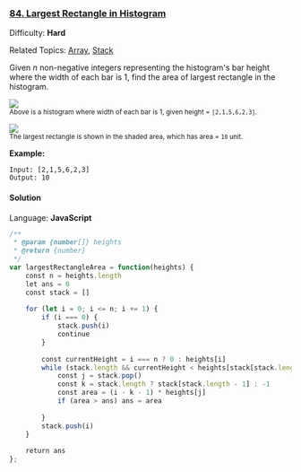 ### [84\. Largest Rectangle in Histogram](https://leetcode.com/problems/largest-rectangle-in-histogram/)

Difficulty: **Hard**  

Related Topics: [Array](https://leetcode.com/tag/array/), [Stack](https://leetcode.com/tag/stack/)


Given _n_ non-negative integers representing the histogram's bar height where the width of each bar is 1, find the area of largest rectangle in the histogram.

![](https://assets.leetcode.com/uploads/2018/10/12/histogram.png)  
<small style="display: inline;">Above is a histogram where width of each bar is 1, given height = `[2,1,5,6,2,3]`.</small>

![](https://assets.leetcode.com/uploads/2018/10/12/histogram_area.png)  
<small style="display: inline;">The largest rectangle is shown in the shaded area, which has area = `10` unit.</small>

**Example:**

```
Input: [2,1,5,6,2,3]
Output: 10
```


#### Solution

Language: **JavaScript**

```javascript
/**
 * @param {number[]} heights
 * @return {number}
 */
var largestRectangleArea = function(heights) {
    const n = heights.length
    let ans = 0
    const stack = []
    
    for (let i = 0; i <= n; i += 1) {
        if (i === 0) {
            stack.push(i)
            continue
        }
        
        const currentHeight = i === n ? 0 : heights[i]
        while (stack.length && currentHeight < heights[stack[stack.length - 1]]) {
            const j = stack.pop()
            const k = stack.length ? stack[stack.length - 1] : -1
            const area = (i - k - 1) * heights[j]
            if (area > ans) ans = area
            
        }
        stack.push(i)
    }
    
    return ans
};
```